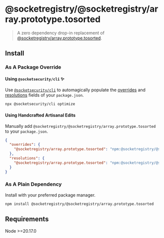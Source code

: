 # @socketregistry/@socketregistry/array.prototype.tosorted

> A zero dependency drop-in replacement of
> [@socketregistry/array.prototype.tosorted](https://www.npmjs.com/package/@socketregistry/array.prototype.tosorted).

## Install

### As A Package Override

#### Using `@socketsecurity/cli` :sparkles:

Use [`@socketsecurity/cli`](https://www.npmjs.com/package/@socketsecurity/cli)
to automagically populate the
[overrides](https://docs.npmjs.com/cli/v9/configuring-npm/package-json#overrides)
and [resolutions](https://yarnpkg.com/configuration/manifest#resolutions) fields
of your `package.json`.

```sh
npx @socketsecurity/cli optimize
```

#### Using Handcrafted Artisanal Edits

Manually add `@socketregistry/@socketregistry/array.prototype.tosorted` to your
`package.json`.

```json
{
  "overrides": {
    "@socketregistry/array.prototype.tosorted": "npm:@socketregistry/@socketregistry/array.prototype.tosorted@^1"
  },
  "resolutions": {
    "@socketregistry/array.prototype.tosorted": "npm:@socketregistry/@socketregistry/array.prototype.tosorted@^1"
  }
}
```

### As A Plain Dependency

Install with your preferred package manager.

```sh
npm install @socketregistry/@socketregistry/array.prototype.tosorted
```

## Requirements

Node &gt;=20.17.0
